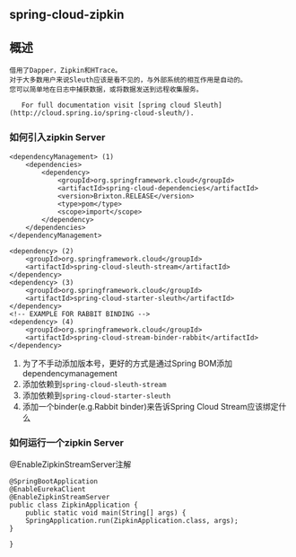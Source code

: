 ## spring-cloud-zipkin
## 概述
 ```Spring Cloud Sleuth为Spring Cloud提供了分布式追踪方案，
 借用了Dapper，Zipkin和HTrace。
 对于大多数用户来说Sleuth应该是看不见的，与外部系统的相互作用是自动的。
 您可以简单地在日志中捕获数据，或将数据发送到远程收集服务。

    For full documentation visit [spring cloud Sleuth](http://cloud.spring.io/spring-cloud-sleuth/).
 ```
### 如何引入zipkin Server
```
<dependencyManagement> (1)
    <dependencies>
        <dependency>
            <groupId>org.springframework.cloud</groupId>
            <artifactId>spring-cloud-dependencies</artifactId>
            <version>Brixton.RELEASE</version>
            <type>pom</type>
            <scope>import</scope>
        </dependency>
    </dependencies>
</dependencyManagement>

<dependency> (2)
    <groupId>org.springframework.cloud</groupId>
    <artifactId>spring-cloud-sleuth-stream</artifactId>
</dependency>
<dependency> (3)
    <groupId>org.springframework.cloud</groupId>
    <artifactId>spring-cloud-starter-sleuth</artifactId>
</dependency>
<!-- EXAMPLE FOR RABBIT BINDING -->
<dependency> (4)
    <groupId>org.springframework.cloud</groupId>
    <artifactId>spring-cloud-stream-binder-rabbit</artifactId>
</dependency>
```
1. 为了不手动添加版本号，更好的方式是通过Spring BOM添加dependencymanagement
2. 添加依赖到`spring-cloud-sleuth-stream`
3. 添加依赖到`spring-cloud-starter-sleuth`
4. 添加一个binder(e.g.Rabbit binder)来告诉Spring Cloud Stream应该绑定什么

### 如何运行一个zipkin Server
  @EnableZipkinStreamServer注解
```
@SpringBootApplication
@EnableEurekaClient
@EnableZipkinStreamServer
public class ZipkinApplication {
    public static void main(String[] args) {
    SpringApplication.run(ZipkinApplication.class, args);
}

}
```
